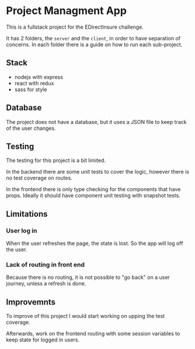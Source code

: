 # Project Managment App

This is a fullstack project for the EDirectInsure challenge.

It has 2 folders, the `server` and the `client`, in order to have separation of concerns. In each folder there is a guide on how to run each sub-project.

## Stack

- nodejs with express
- react with redux
- sass for style

## Database

The project does not have a database, but it uses a JSON file to keep track of the user changes.

## Testing

The testing for this project is a bit limited.

In the backend there are some unit tests to cover the logic, however there is no test coverage on routes.

In the frontend there is only type checking for the components that have props. Ideally it should have component unit testing with snapshot tests.

## Limitations

### User log in

When the user refreshes the page, the state is lost. So the app will log off the user.

### Lack of routing in front end

Because there is no routing, it is not possible to "go back" on a user journey, unless a refresh is done.

## Improvemnts

To improve of this project I would start working on upping the test coverage.

Afterwards, work on the frontend routing with some session variables to keep state for logged in users.
